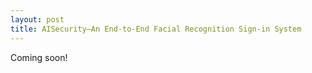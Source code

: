```yaml
---
layout: post
title: AISecurity–An End-to-End Facial Recognition Sign-in System
---
```


Coming soon!
